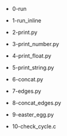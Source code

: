 * 0-run

* 1-run_inline

* 2-print.py

* 3-print_number.py

* 4-print_float.py

* 5-print_string.py

* 6-concat.py

* 7-edges.py

* 8-concat_edges.py

* 9-easter_egg.py

* 10-check_cycle.c